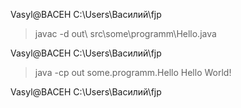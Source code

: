 ﻿Vasyl@BACEH C:\Users\Василий\fjp
> javac -d out\ src\some\programm\Hello.java

Vasyl@BACEH C:\Users\Василий\fjp
> java -cp out some.programm.Hello
Hello World!

Vasyl@BACEH C:\Users\Василий\fjp